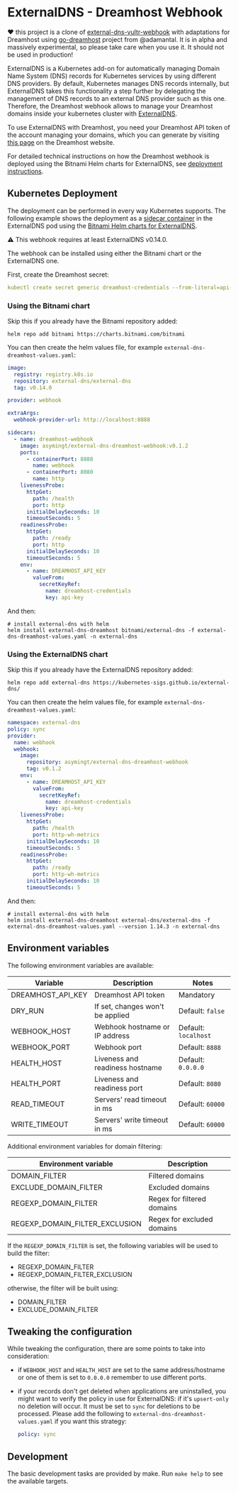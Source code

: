 # ExternalDNS - Dreamhost Webhook
❤️ this project is a clone of [external-dns-vultr-webhook](https://github.com/vultr/external-dns-vultr-webhook) with adaptations for Dreamhost using [go-dreamhost](https://github.com/adamantal/go-dreamhost) project from @adamantal. It is in alpha and massively experimental, so please take care when you use it. It should not be used in production!

ExternalDNS is a Kubernetes add-on for automatically managing Domain Name System (DNS) records for Kubernetes services by using different DNS providers. By default, Kubernetes manages DNS records internally, but ExternalDNS takes this functionality a step further by delegating the management of DNS records to an external DNS provider such as this one. Therefore, the Dreamhost webhook allows to manage your Dreamhost domains inside your kubernetes cluster with [ExternalDNS](https://github.com/kubernetes-sigs/external-dns).

To use ExternalDNS with Dreamhost, you need your Dreamhost API token of the account managing your domains, which you can generate by visiting [this page](https://panel.dreamhost.com/?tree=home.api) on the Dreamhost website.

For detailed technical instructions on how the Dreamhost webhook is deployed using the Bitnami Helm charts for ExternalDNS, see [deployment instructions](#kubernetes-deployment).

## Kubernetes Deployment

The deployment can be performed in every way Kubernetes supports.
The following example shows the deployment as
a [sidecar container](https://kubernetes.io/docs/concepts/workloads/pods/#workload-resources-for-managing-pods) in the
ExternalDNS pod
using the [Bitnami Helm charts for ExternalDNS](https://github.com/bitnami/charts/tree/main/bitnami/external-dns).

⚠️ This webhook requires at least ExternalDNS v0.14.0.

The webhook can be installed using either the Bitnami chart or the ExternalDNS one.

First, create the Dreamhost secret:

```yaml
kubectl create secret generic dreamhost-credentials --from-literal=api-key='<EXAMPLE_PLEASE_REPLACE>' -n external-dns
```

### Using the Bitnami chart

Skip this if you already have the Bitnami repository added:

```shell
helm repo add bitnami https://charts.bitnami.com/bitnami
```

You can then create the helm values file, for example
`external-dns-dreamhost-values.yaml`:

```yaml
image:
  registry: registry.k8s.io
  repository: external-dns/external-dns
  tag: v0.14.0

provider: webhook

extraArgs:
  webhook-provider-url: http://localhost:8888

sidecars:
  - name: dreamhost-webhook
    image: asymingt/external-dns-dreamhost-webhook:v0.1.2
    ports:
      - containerPort: 8888
        name: webhook
      - containerPort: 8080
        name: http
    livenessProbe:
      httpGet:
        path: /health
        port: http
      initialDelaySeconds: 10
      timeoutSeconds: 5
    readinessProbe:
      httpGet:
        path: /ready
        port: http
      initialDelaySeconds: 10
      timeoutSeconds: 5
    env:
      - name: DREAMHOST_API_KEY
        valueFrom:
          secretKeyRef:
            name: dreamhost-credentials
            key: api-key
```

And then:

```shell
# install external-dns with helm
helm install external-dns-dreamhost bitnami/external-dns -f external-dns-dreamhost-values.yaml -n external-dns
```

### Using the ExternalDNS chart

Skip this if you already have the ExternalDNS repository added:

```shell
helm repo add external-dns https://kubernetes-sigs.github.io/external-dns/
```

You can then create the helm values file, for example
`external-dns-dreamhost-values.yaml`:

```yaml
namespace: external-dns
policy: sync
provider:
  name: webhook
  webhook:
    image:
      repository: asymingt/external-dns-dreamhost-webhook
      tag: v0.1.2
    env:
      - name: DREAMHOST_API_KEY
        valueFrom:
          secretKeyRef:
            name: dreamhost-credentials
            key: api-key
    livenessProbe:
      httpGet:
        path: /health
        port: http-wh-metrics
      initialDelaySeconds: 10
      timeoutSeconds: 5
    readinessProbe:
      httpGet:
        path: /ready
        port: http-wh-metrics
      initialDelaySeconds: 10
      timeoutSeconds: 5
```

And then:

```shell
# install external-dns with helm
helm install external-dns-dreamhost external-dns/external-dns -f external-dns-dreamhost-values.yaml --version 1.14.3 -n external-dns
```

## Environment variables

The following environment variables are available:

| Variable        | Description                      | Notes                      |
| --------------- | -------------------------------- | -------------------------- |
| DREAMHOST_API_KEY | Dreamhost API token                | Mandatory                  |
| DRY_RUN         | If set, changes won't be applied | Default: `false`           |
| WEBHOOK_HOST    | Webhook hostname or IP address   | Default: `localhost`       |
| WEBHOOK_PORT    | Webhook port                     | Default: `8888`            |
| HEALTH_HOST     | Liveness and readiness hostname  | Default: `0.0.0.0`         |
| HEALTH_PORT     | Liveness and readiness port      | Default: `8080`            |
| READ_TIMEOUT    | Servers' read timeout in ms      | Default: `60000`           |
| WRITE_TIMEOUT   | Servers' write timeout in ms     | Default: `60000`           |

Additional environment variables for domain filtering:

| Environment variable           | Description                        |
| ------------------------------ | ---------------------------------- |
| DOMAIN_FILTER                  | Filtered domains                   |
| EXCLUDE_DOMAIN_FILTER          | Excluded domains                   |
| REGEXP_DOMAIN_FILTER           | Regex for filtered domains         |
| REGEXP_DOMAIN_FILTER_EXCLUSION | Regex for excluded domains         |

If the `REGEXP_DOMAIN_FILTER` is set, the following variables will be used to
build the filter:

- REGEXP_DOMAIN_FILTER
- REGEXP_DOMAIN_FILTER_EXCLUSION

otherwise, the filter will be built using:

- DOMAIN_FILTER
- EXCLUDE_DOMAIN_FILTER

## Tweaking the configuration

While tweaking the configuration, there are some points to take into
consideration:

- if `WEBHOOK_HOST` and `HEALTH_HOST` are set to the same address/hostname or
  one of them is set to `0.0.0.0` remember to use different ports.
- if your records don't get deleted when applications are uninstalled, you
  might want to verify the policy in use for ExternalDNS: if it's `upsert-only`
  no deletion will occur. It must be set to `sync` for deletions to be
  processed. Please add the following to `external-dns-dreamhost-values.yaml` if
  you want this strategy:

  ```yaml
  policy: sync
  ```

## Development

The basic development tasks are provided by make. Run `make help` to see the
available targets.